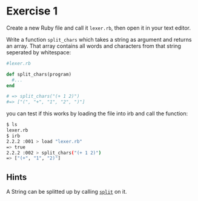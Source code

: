 # Exercise 1

Create a new Ruby file and call it `lexer.rb`, then open it in your text editor.

Write a function `split_chars` which takes a string as argument and returns an array. That array contains all words and characters from that string seperated by whitespace:

```ruby
#lexer.rb

def split_chars(program)
  #...
end

# => split_chars("(+ 1 2)")
#=> ["(", "+", "1", "2", ")"]

```

you can test if this works by loading the file into irb and call the function:

```bash
$ ls
lexer.rb
$ irb
2.2.2 :001 > load "lexer.rb"
=> true
2.2.2 :002 > split_chars("(+ 1 2)")
=> ["(+", "1", "2)"]
```

## Hints

A String can be splitted up by calling [`split`](http://ruby-doc.org/core-2.2.0/String.html#method-i-split) on it.

